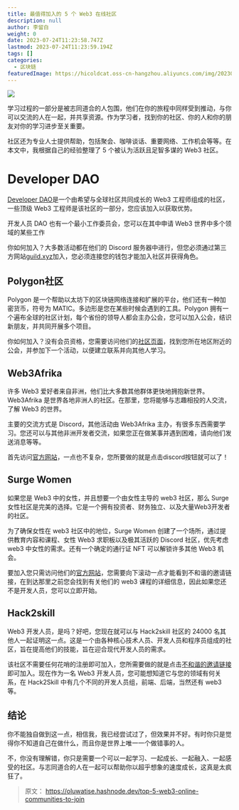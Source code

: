 ```yaml
---
title: 最值得加入的 5 个 Web3 在线社区
description: null
author: 李留白
weight: 0
date: 2023-07-24T11:23:58.747Z
lastmod: 2023-07-24T11:23:59.194Z
tags: []
categories:
  - 区块链
featuredImage: https://hicoldcat.oss-cn-hangzhou.aliyuncs.com/img/20230724192216.png
---
```


![](https://hicoldcat.oss-cn-hangzhou.aliyuncs.com/img/20230724192216.png)

学习过程的一部分是被志同道合的人包围，他们在你的旅程中同样受到推动，与你可以交流的人在一起，并共享资源。作为学习者，找到你的社区、你的人和你的朋友对你的学习进步至关重要。

社区还为专业人士提供帮助，包括聚会、咖啡谈话、重要网络、工作机会等等。在本文中，我根据自己的经验整理了 5 个被认为活跃且足智多谋的 Web3 社区。

# Developer DAO

[Developer DAO](https://www.developerdao.com/)是一个由希望与全球社区共同成长的 Web3 工程师组成的社区，一些顶级 Web3 工程师是该社区的一部分，您应该加入以获取优势。

开发人员 DAO 也有一个最小工作委员会，您可以在其中申请 Web3 世界中多个领域的某些工作

你如何加入？大多数活动都在他们的 Discord 服务器中进行，但您必须通过第三方网站[guild.xyz](http://guild.xyz/)加入，您必须连接您的钱包才能加入社区并获得角色。

## Polygon社区

Polygon 是一个帮助以太坊下的区块链网络连接和扩展的平台，他们还有一种加密货币，符号为 MATIC。多边形是您在某些时候会遇到的工具。Polygon 拥有一个遍布全球的社区计划，每个省份的领导人都会主办公会，您可以加入公会，结识新朋友，并共同开展多个项目。

你如何加入？没有会员资格，您需要访问他们的[社区页面](https://polygon.technology/community)，找到您所在地区附近的公会，并参加下一个活动，以便建立联系并向其他人学习。

## Web3Afrika

许多 Web3 爱好者来自非洲，他们比大多数其他群体更快地拥抱新世界。Web3Afrika 是世界各地非洲人的社区。在那里，您将能够与志趣相投的人交流，了解 Web3 的世界。

主要的交流方式是 Discord，其他活动由 Web3Afrika 主办，有很多东西需要学习。您还可以与其他非洲开发者交流，如果您正在做某事并遇到困难，请向他们发送消息等等。

首先访问[官方网站](https://www.web3afrika.com/)，一点也不复杂，您所要做的就是点击discord按钮就可以了！

## Surge Women

如果您是 Web3 中的女性，并且想要一个由女性主导的 web3 社区，那么 Surge 女性社区是完美的选择。它是一个拥有投资者、财务独立、以及大量Web3开发者的社区。

为了确保女性在 web3 社区中的地位，Surge Women 创建了一个场所，通过提供教育内容和课程、女性 Web3 求职板以及极其活跃的 Discord 社区，优先考虑 web3 中女性的需求。还有一个确定的通行证 NFT 可以解锁许多其他 Web3 机会。

要加入您只需访问他们的[官方网站](https://www.surgewomen.io/)，您需要向下滚动一点才能看到不和谐的邀请链接，在到达那里之前您会找到有关他们的 web3 课程的详细信息，因此如果您还不是开发人员，您可以立即开始。

## Hack2skill

Web3 开发人员，是吗？好吧，您现在就可以与 Hack2skill 社区的 24000 名其他人一起证明这一点。这是一个由各种核心技术人员、开发人员和程序员组成的社区，旨在提高他们的技能，旨在迎合现代开发人员的需求。

该社区不需要任何花哨的注册即可加入，您所需要做的就是点击[不和谐的邀请链接](https://discord.com/invite/KMKtbxBJpW)即可加入。现在作为一名 Web3 开发人员，您可能想知道它与您的领域有何关系，在 Hack2Skill 中有几个不同的开发人员组，前端、后端，当然还有 web3 等。

## 结论

你不能独自做到这一点，相信我，我已经尝试过了，但效果并不好。有时你只是觉得你不知道自己在做什么，而且你是世界上唯一一个做错事的人。

不，你没有理解错，你只是需要一个可以一起学习、一起成长、一起融入、一起感受的社区。与志同道合的人在一起可以帮助你以超乎想象的速度成长，这真是太疯狂了。

> 原文： https://oluwatise.hashnode.dev/top-5-web3-online-communities-to-join